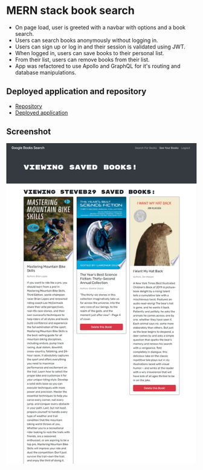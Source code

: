 # MERN stack book search
- On page load, user is greeted with a navbar with options and a book search.
- Users can search books anonymously without logging in.
- Users can sign up or log in and their session is validated using JWT.
- When logged in, users can save books to their personal list.
- From their list, users can remove books from their list.
- App was refactored to use Apollo and GraphQL for it's routing and database manipulations.

## Deployed application and repository
- [Repository](https://github.com/SteveB29/mern-book-search)
- [Deployed application](https://hidden-ridge-76501.herokuapp.com/)

## Screenshot
![Saved books page](./client/public/images/screenshot.jpg)